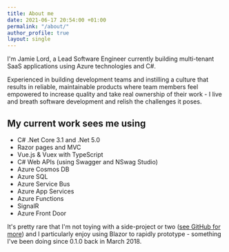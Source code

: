 ```yaml
---
title: About me
date: 2021-06-17 20:54:00 +01:00
permalink: "/about/"
author_profile: true
layout: single
---
```


I'm Jamie Lord, a Lead Software Engineer currently building multi-tenant SaaS applications using Azure technologies and C#.

Experienced in building development teams and instilling a culture that results in reliable, maintainable products where team members feel empowered to increase quality and take real ownership of their work - I live and breath software development and relish the challenges it poses.

## My current work sees me using

- C# .Net Core 3.1 and .Net 5.0
- Razor pages and MVC
- Vue.js & Vuex with TypeScript
- C# Web APIs (using Swagger and NSwag Studio)
- Azure Cosmos DB
- Azure SQL
- Azure Service Bus
- Azure App Services
- Azure Functions
- SignalR
- Azure Front Door

It's pretty rare that I'm not toying with a side-project or two ([see GitHub for more](https://github.com/jamie-lord)) and I particularly enjoy using Blazor to rapidly prototype - something I've been doing since 0.1.0 back in March 2018.